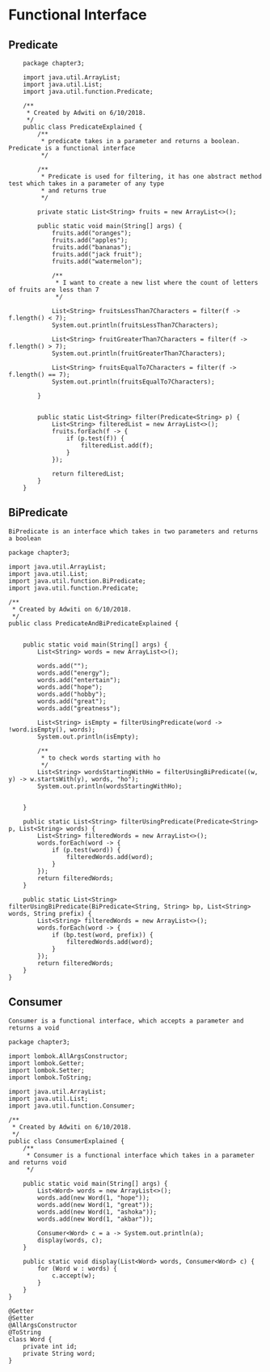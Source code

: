 # Functional Interface

## Predicate
    
        package chapter3;
        
        import java.util.ArrayList;
        import java.util.List;
        import java.util.function.Predicate;
        
        /**
         * Created by Adwiti on 6/10/2018.
         */
        public class PredicateExplained {
            /**
             * predicate takes in a parameter and returns a boolean. Predicate is a functional interface
             */
        
            /**
             * Predicate is used for filtering, it has one abstract method test which takes in a parameter of any type
             * and returns true
             */
        
            private static List<String> fruits = new ArrayList<>();
        
            public static void main(String[] args) {
                fruits.add("oranges");
                fruits.add("apples");
                fruits.add("bananas");
                fruits.add("jack fruit");
                fruits.add("watermelon");
        
                /**
                 * I want to create a new list where the count of letters of fruits are less than 7
                 */
        
                List<String> fruitsLessThan7Characters = filter(f -> f.length() < 7);
                System.out.println(fruitsLessThan7Characters);
        
                List<String> fruitGreaterThan7Characters = filter(f -> f.length() > 7);
                System.out.println(fruitGreaterThan7Characters);
        
                List<String> fruitsEqualTo7Characters = filter(f -> f.length() == 7);
                System.out.println(fruitsEqualTo7Characters);
        
            }
        
        
            public static List<String> filter(Predicate<String> p) {
                List<String> filteredList = new ArrayList<>();
                fruits.forEach(f -> {
                    if (p.test(f)) {
                        filteredList.add(f);
                    }
                });
        
                return filteredList;
            }
        }


## BiPredicate

    BiPredicate is an interface which takes in two parameters and returns a boolean
    
    package chapter3;
    
    import java.util.ArrayList;
    import java.util.List;
    import java.util.function.BiPredicate;
    import java.util.function.Predicate;
    
    /**
     * Created by Adwiti on 6/10/2018.
     */
    public class PredicateAndBiPredicateExplained {
    
    
        public static void main(String[] args) {
            List<String> words = new ArrayList<>();
    
            words.add("");
            words.add("energy");
            words.add("entertain");
            words.add("hope");
            words.add("hobby");
            words.add("great");
            words.add("greatness");
    
            List<String> isEmpty = filterUsingPredicate(word -> !word.isEmpty(), words);
            System.out.println(isEmpty);
    
            /**
             * to check words starting with ho
             */
            List<String> wordsStartingWithHo = filterUsingBiPredicate((w, y) -> w.startsWith(y), words, "ho");
            System.out.println(wordsStartingWithHo);
    
    
        }
    
        public static List<String> filterUsingPredicate(Predicate<String> p, List<String> words) {
            List<String> filteredWords = new ArrayList<>();
            words.forEach(word -> {
                if (p.test(word)) {
                    filteredWords.add(word);
                }
            });
            return filteredWords;
        }
    
        public static List<String> filterUsingBiPredicate(BiPredicate<String, String> bp, List<String> words, String prefix) {
            List<String> filteredWords = new ArrayList<>();
            words.forEach(word -> {
                if (bp.test(word, prefix)) {
                    filteredWords.add(word);
                }
            });
            return filteredWords;
        }
    }

## Consumer

    Consumer is a functional interface, which accepts a parameter and returns a void
    
    package chapter3;
    
    import lombok.AllArgsConstructor;
    import lombok.Getter;
    import lombok.Setter;
    import lombok.ToString;
    
    import java.util.ArrayList;
    import java.util.List;
    import java.util.function.Consumer;
    
    /**
     * Created by Adwiti on 6/10/2018.
     */
    public class ConsumerExplained {
        /**
         * Consumer is a functional interface which takes in a parameter and returns void
         */
    
        public static void main(String[] args) {
            List<Word> words = new ArrayList<>();
            words.add(new Word(1, "hope"));
            words.add(new Word(1, "great"));
            words.add(new Word(1, "ashoka"));
            words.add(new Word(1, "akbar"));
    
            Consumer<Word> c = a -> System.out.println(a);
            display(words, c);
        }
    
        public static void display(List<Word> words, Consumer<Word> c) {
            for (Word w : words) {
                c.accept(w);
            }
        }
    }
    
    @Getter
    @Setter
    @AllArgsConstructor
    @ToString
    class Word {
        private int id;
        private String word;
    }
